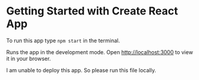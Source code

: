 # Getting Started with Create React App

To run this app type `npm start` in the terminal.

Runs the app in the development mode.
Open [http://localhost:3000](http://localhost:3000) to view it in your browser.

I am unable to deploy this app. So please run this file locally.
